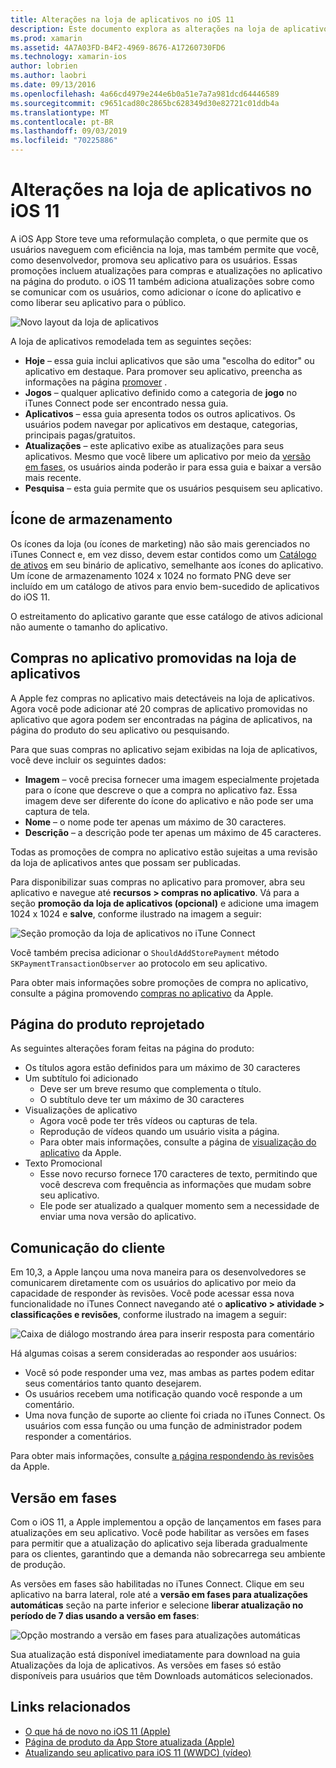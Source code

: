 ```yaml
---
title: Alterações na loja de aplicativos no iOS 11
description: Este documento explora as alterações na loja de aplicativos no iOS 11. Ele aborda o ícone de armazenamento de um aplicativo, promoveu compras no aplicativo, a página do produto reprojetado, a comunicação do cliente e as versões em fases.
ms.prod: xamarin
ms.assetid: 4A7A03FD-B4F2-4969-8676-A17260730FD6
ms.technology: xamarin-ios
author: lobrien
ms.author: laobri
ms.date: 09/13/2016
ms.openlocfilehash: 4a66cd4979e244e6b0a51e7a7a981dcd64446589
ms.sourcegitcommit: c9651cad80c2865bc628349d30e82721c01ddb4a
ms.translationtype: MT
ms.contentlocale: pt-BR
ms.lasthandoff: 09/03/2019
ms.locfileid: "70225886"
---
```

# <a name="app-store-changes-in-ios-11"></a>Alterações na loja de aplicativos no iOS 11

A iOS App Store teve uma reformulação completa, o que permite que os usuários naveguem com eficiência na loja, mas também permite que você, como desenvolvedor, promova seu aplicativo para os usuários. Essas promoções incluem atualizações para compras e atualizações no aplicativo na página do produto. o iOS 11 também adiciona atualizações sobre como se comunicar com os usuários, como adicionar o ícone do aplicativo e como liberar seu aplicativo para o público.

![Novo layout da loja de aplicativos](app-store-changes-images/image3.jpg)

A loja de aplicativos remodelada tem as seguintes seções:

- **Hoje** – essa guia inclui aplicativos que são uma "escolha do editor" ou aplicativo em destaque. Para promover seu aplicativo, preencha as informações na página [promover](https://developer.apple.com//contact/app-store/promote/) .
- **Jogos** – qualquer aplicativo definido como a categoria de **jogo** no iTunes Connect pode ser encontrado nessa guia.
- **Aplicativos** – essa guia apresenta todos os outros aplicativos. Os usuários podem navegar por aplicativos em destaque, categorias, principais pagas/gratuitos.
- **Atualizações** – este aplicativo exibe as atualizações para seus aplicativos. Mesmo que você libere um aplicativo por meio da [versão em fases](#Phased_Release), os usuários ainda poderão ir para essa guia e baixar a versão mais recente.
- **Pesquisa** – esta guia permite que os usuários pesquisem seu aplicativo.

## <a name="store-icon"></a>Ícone de armazenamento

Os ícones da loja (ou ícones de marketing) não são mais gerenciados no iTunes Connect e, em vez disso, devem estar contidos como um [Catálogo de ativos](~/ios/app-fundamentals/images-icons/app-icons.md) em seu binário de aplicativo, semelhante aos ícones do aplicativo. Um ícone de armazenamento 1024 x 1024 no formato PNG deve ser incluído em um catálogo de ativos para envio bem-sucedido de aplicativos do iOS 11.

O estreitamento do aplicativo garante que esse catálogo de ativos adicional não aumente o tamanho do aplicativo.


## <a name="in-app-purchases-promoted-in-the-app-store"></a>Compras no aplicativo promovidas na loja de aplicativos

A Apple fez compras no aplicativo mais detectáveis na loja de aplicativos. Agora você pode adicionar até 20 compras de aplicativo promovidas no aplicativo que agora podem ser encontradas na página de aplicativos, na página do produto do seu aplicativo ou pesquisando.

Para que suas compras no aplicativo sejam exibidas na loja de aplicativos, você deve incluir os seguintes dados:

- **Imagem** – você precisa fornecer uma imagem especialmente projetada para o ícone que descreve o que a compra no aplicativo faz. Essa imagem deve ser diferente do ícone do aplicativo e não pode ser uma captura de tela.
- **Nome** – o nome pode ter apenas um máximo de 30 caracteres.
- **Descrição** – a descrição pode ter apenas um máximo de 45 caracteres.

Todas as promoções de compra no aplicativo estão sujeitas a uma revisão da loja de aplicativos antes que possam ser publicadas.

Para disponibilizar suas compras no aplicativo para promover, abra seu aplicativo e navegue até **recursos > compras no aplicativo**. Vá para a seção **promoção da loja de aplicativos (opcional)** e adicione uma imagem 1024 x 1024 e **salve**, conforme ilustrado na imagem a seguir:

![Seção promoção da loja de aplicativos no iTune Connect](app-store-changes-images/image4.png)

Você também precisa adicionar o `ShouldAddStorePayment` método `SKPaymentTransactionObserver` ao protocolo em seu aplicativo.

Para obter mais informações sobre promoções de compra no aplicativo, consulte a página promovendo [compras no aplicativo](https://developer.apple.com/app-store/promoting-in-app-purchases/) da Apple.

## <a name="redesigned-product-page"></a>Página do produto reprojetado

As seguintes alterações foram feitas na página do produto:

- Os títulos agora estão definidos para um máximo de 30 caracteres
- Um subtítulo foi adicionado
  - Deve ser um breve resumo que complementa o título.
  - O subtítulo deve ter um máximo de 30 caracteres
- Visualizações de aplicativo
  - Agora você pode ter três vídeos ou capturas de tela.
  - Reprodução de vídeos quando um usuário visita a página.
  - Para obter mais informações, consulte a página de [visualização do aplicativo](https://developer.apple.com/app-store/app-previews/) da Apple.
- Texto Promocional
  - Esse novo recurso fornece 170 caracteres de texto, permitindo que você descreva com frequência as informações que mudam sobre seu aplicativo.
  - Ele pode ser atualizado a qualquer momento sem a necessidade de enviar uma nova versão do aplicativo.

## <a name="customer-communication"></a>Comunicação do cliente

Em 10,3, a Apple lançou uma nova maneira para os desenvolvedores se comunicarem diretamente com os usuários do aplicativo por meio da capacidade de responder às revisões. Você pode acessar essa nova funcionalidade no iTunes Connect navegando até o **aplicativo > atividade > classificações e revisões**, conforme ilustrado na imagem a seguir:

![Caixa de diálogo mostrando área para inserir resposta para comentário](app-store-changes-images/image5.png)

Há algumas coisas a serem consideradas ao responder aos usuários:

- Você só pode responder uma vez, mas ambas as partes podem editar seus comentários tanto quanto desejarem.
- Os usuários recebem uma notificação quando você responde a um comentário.
- Uma nova função de suporte ao cliente foi criada no iTunes Connect. Os usuários com essa função ou uma função de administrador podem responder a comentários.

Para obter mais informações, consulte [a página respondendo às revisões](https://developer.apple.com/app-store/responding-to-reviews/) da Apple.

<a name="Phased_Release"/>

## <a name="phased-release"></a>Versão em fases

Com o iOS 11, a Apple implementou a opção de lançamentos em fases para atualizações em seu aplicativo. Você pode habilitar as versões em fases para permitir que a atualização do aplicativo seja liberada gradualmente para os clientes, garantindo que a demanda não sobrecarrega seu ambiente de produção.

As versões em fases são habilitadas no iTunes Connect. Clique em seu aplicativo na barra lateral, role até a **versão em fases para atualizações automáticas** seção na parte inferior e selecione **liberar atualização no período de 7 dias usando a versão em fases**:

![Opção mostrando a versão em fases para atualizações automáticas](app-store-changes-images/image6.png)

Sua atualização está disponível imediatamente para download na guia Atualizações da loja de aplicativos. As versões em fases só estão disponíveis para usuários que têm Downloads automáticos selecionados.


## <a name="related-links"></a>Links relacionados

- [O que há de novo no iOS 11 (Apple)](https://developer.apple.com/ios/)
- [Página de produto da App Store atualizada (Apple)](https://developer.apple.com/app-store/product-page/)
- [Atualizando seu aplicativo para iOS 11 (WWDC) (vídeo)](https://developer.apple.com/videos/play/wwdc2017/204/)
